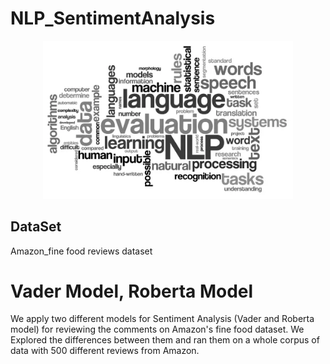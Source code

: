 # NLP_SentimentAnalysis


<p align="center">
    <img width="400" src="1_egmUJz0Pxi2OOrALCVAIuw.webp" alt="Material Bread logo">
</p>

## DataSet
 Amazon_fine food reviews dataset


# Vader Model, Roberta Model
We apply two different models for Sentiment Analysis (Vader and Roberta model) for reviewing the comments on Amazon's fine food dataset.
We Explored the differences between them and ran them on a whole corpus of data with 500 different reviews from Amazon.

